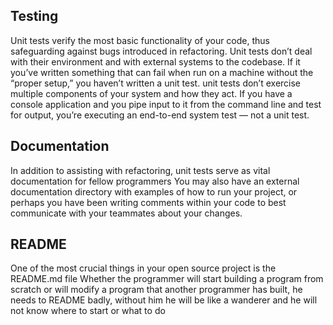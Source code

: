 ##  Testing
Unit tests verify the most basic functionality of your code, thus safeguarding against bugs introduced in refactoring.
 Unit tests don’t deal with their environment and with external systems to the codebase.
 If it you’ve written something that can fail when run on a machine without the “proper setup,” you haven’t written a unit test.
 unit tests don’t exercise multiple components of your system and how they act.  If you have a console application and you pipe input to it from the command line and test for output, you’re executing an end-to-end system test — not a unit test.

## Documentation
 In addition to assisting with refactoring, unit tests serve as vital documentation for fellow programmers
 You may also have an external documentation directory with examples of how to run your project, or perhaps you have been writing comments within your code to best communicate with your teammates about your changes.

 ## README
One of the most crucial things in your open source project is the README.md file
Whether the programmer will start building a program from scratch or will modify a program that another programmer has built, he needs to README badly, without him he will be like a wanderer and he will not know where to start or what to do